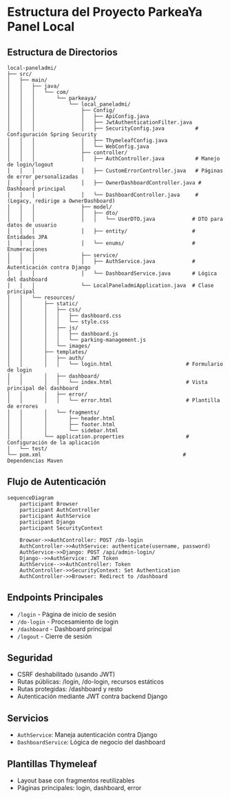 # Estructura del Proyecto ParkeaYa Panel Local

## Estructura de Directorios
```
local-paneladmi/
├── src/
│   ├── main/
│   │   ├── java/
│   │   │   └── com/
│   │   │       └── parkeaya/
│   │   │           └── local_paneladmi/
│   │   │               ├── Config/
│   │   │               │   ├── ApiConfig.java
│   │   │               │   ├── JwtAuthenticationFilter.java
│   │   │               │   ├── SecurityConfig.java          # Configuración Spring Security
│   │   │               │   ├── ThymeleafConfig.java
│   │   │               │   └── WebConfig.java
│   │   │               ├── controller/
│   │   │               │   ├── AuthController.java          # Manejo de login/logout
│   │   │               │   ├── CustomErrorController.java   # Páginas de error personalizadas
│   │   │               │   ├── OwnerDashboardController.java # Dashboard principal
│   │   │               │   └── DashboardController.java     # (Legacy, redirige a OwnerDashboard)
│   │   │               ├── model/
│   │   │               │   ├── dto/
│   │   │               │   │   └── UserDTO.java            # DTO para datos de usuario
│   │   │               │   ├── entity/                     # Entidades JPA
│   │   │               │   └── enums/                      # Enumeraciones
│   │   │               ├── service/
│   │   │               │   ├── AuthService.java            # Autenticación contra Django
│   │   │               │   └── DashboardService.java       # Lógica del dashboard
│   │   │               └── LocalPaneladmiApplication.java  # Clase principal
│   │   └── resources/
│   │       ├── static/
│   │       │   ├── css/
│   │       │   │   ├── dashboard.css
│   │       │   │   └── style.css
│   │       │   ├── js/
│   │       │   │   ├── dashboard.js
│   │       │   │   └── parking-management.js
│   │       │   └── images/
│   │       ├── templates/
│   │       │   ├── auth/
│   │       │   │   └── login.html                        # Formulario de login
│   │       │   ├── dashboard/
│   │       │   │   └── index.html                        # Vista principal del dashboard
│   │       │   ├── error/
│   │       │   │   └── error.html                        # Plantilla de errores
│   │       │   └── fragments/
│   │       │       ├── header.html
│   │       │       ├── footer.html
│   │       │       └── sidebar.html
│   │       └── application.properties                    # Configuración de la aplicación
│   └── test/
└── pom.xml                                              # Dependencias Maven
```

## Flujo de Autenticación
```mermaid
sequenceDiagram
    participant Browser
    participant AuthController
    participant AuthService
    participant Django
    participant SecurityContext
    
    Browser->>AuthController: POST /do-login
    AuthController->>AuthService: authenticate(username, password)
    AuthService->>Django: POST /api/admin-login/
    Django-->>AuthService: JWT Token
    AuthService-->>AuthController: Token
    AuthController->>SecurityContext: Set Authentication
    AuthController->>Browser: Redirect to /dashboard
```

## Endpoints Principales
- `/login` - Página de inicio de sesión
- `/do-login` - Procesamiento de login
- `/dashboard` - Dashboard principal
- `/logout` - Cierre de sesión

## Seguridad
- CSRF deshabilitado (usando JWT)
- Rutas públicas: /login, /do-login, recursos estáticos
- Rutas protegidas: /dashboard y resto
- Autenticación mediante JWT contra backend Django

## Servicios
- `AuthService`: Maneja autenticación contra Django
- `DashboardService`: Lógica de negocio del dashboard

## Plantillas Thymeleaf
- Layout base con fragmentos reutilizables
- Páginas principales: login, dashboard, error